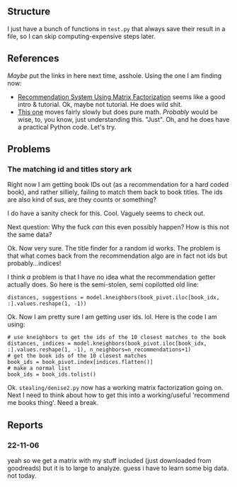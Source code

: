 ## Structure

I just have a bunch of functions in `test.py` that always save their result in a file, so I can skip computing-expensive steps later.

## References

*Maybe* put the links in here next time, asshole. Using the one I am finding now:

* [Recommendation System Using Matrix Factorization](https://www.aurigait.com/blog/recommendation-system-using-matrix-factorization/) seems like a good intro & tutorial. Ok, maybe not tutorial. He does wild shit.
* [This one](https://towardsdatascience.com/recommendation-system-matrix-factorization-d61978660b4b) moves fairly slowly but does pure math. *Probably* would be wise, to, you know, just understanding this. "Just". Oh, and he does have a practical Python code. Let's try.

## Problems

### The matching id and titles story ark

Right now I am getting book IDs out (as a recommendation for a hard coded book), and rather silliely, failing to match them back to book titles.
The ids are also kind of sus, are they counts or something?

I do have a sanity check for this. Cool. Vaguely seems to check out.

Next question: Why the fuck *can* this even possibly happen? How is this not the same data?

Ok. Now very sure. The title finder for a random id works. The problem is that what comes back from the recommendation algo are in fact not ids but probably...indices!

I think *a* problem is that I have no idea what the recommendation getter actually does. So here is the semi-stolen, semi copilotted old line:

 `distances, suggestions = model.kneighbors(book_pivot.iloc[book_idx, :].values.reshape(1, -1))`

 Ok. Now I am pretty sure I am getting user ids. lol. Here is the code I am using:

```
# use kneighbors to get the ids of the 10 closest matches to the book
distances, indices = model.kneighbors(book_pivot.iloc[book_idx, :].values.reshape(1, -1), n_neighbors=n_recommendations+1)
# get the book ids of the 10 closest matches
book_ids = book_pivot.index[indices.flatten()]
# make a normal list
book_ids = book_ids.tolist()
```

Ok. `stealing/denise2.py` now has a working matrix factorization going on. Next I need to think about how to get this into a working/useful 'recommend me books thing'. Need a break.

## Reports

### 22-11-06

yeah so we get a matrix with my stuff included (just downloaded from goodreads) but it is to large to analyze. guess i have to learn some big data. not today.